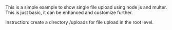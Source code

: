 This is a simple example to show single file upload using node js and multer. This is just basic, it can be enhanced and customize further.

Instruction: create a directory /uploads for file upload in the root level.
